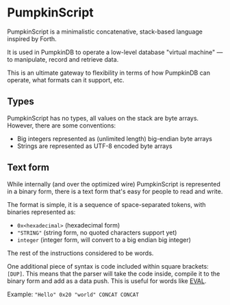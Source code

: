 # PumpkinScript

PumpkinScript is a minimalistic concatenative, stack-based language inspired
by Forth.

It is used in PumpkinDB to operate a low-level database "virtual machine" —
to manipulate, record and retrieve data.

This is an ultimate gateway to flexibility in terms of how PumpkinDB can operate, what
formats can it support, etc.

## Types

PumpkinScript has no types, all values on the stack are byte arrays. However,
there are some conventions:

* Big integers represented as (unlimited length) big-endian byte arrays
* Strings are represented as UTF-8 encoded byte arrays

## Text form

While internally (and over the optimized wire) PumpkinScript is represented
in a binary form, there is a text form that's easy for people to read
and write.

The format is simple, it is a sequence of space-separated tokens,
with binaries represented as:

* `0x<hexadecimal>` (hexadecimal form)
* `"STRING"` (string form, no quoted characters support yet)
* `integer` (integer form, will convert to a big endian big integer)

The rest of the instructions considered to be words.

One additional piece of syntax is code included within square
brackets: `[DUP]`. This means that the parser will take the code inside,
compile it to the binary form and add as a data push. This is useful for
words like [EVAL](EVAL.md).

Example: `"Hello" 0x20 "world" CONCAT CONCAT`

